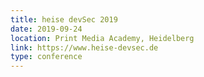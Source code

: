 ```yaml
---
title: heise devSec 2019
date: 2019-09-24
location: Print Media Academy, Heidelberg
link: https://www.heise-devsec.de
type: conference
---
```

